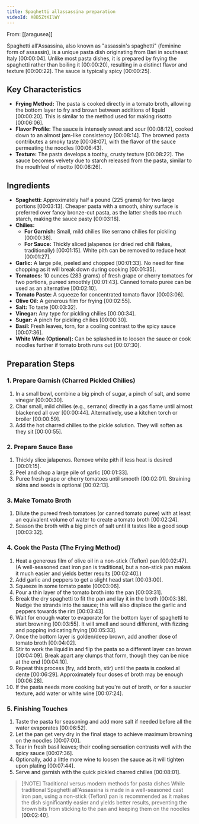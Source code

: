 ```yaml
---
title: Spaghetti allassassina preparation
videoId: X8B5ZtKIlWY
---
```


From: [[aragusea]] <br/> 

Spaghetti all'Assassina, also known as "assassin's spaghetti" (feminine form of assassin), is a unique pasta dish originating from Bari in southeast Italy <a class="yt-timestamp" data-t="00:00:04">[00:00:04]</a>. Unlike most pasta dishes, it is prepared by frying the spaghetti rather than boiling it <a class="yt-timestamp" data-t="00:00:20">[00:00:20]</a>, resulting in a distinct flavor and texture <a class="yt-timestamp" data-t="00:00:22">[00:00:22]</a>. The sauce is typically spicy <a class="yt-timestamp" data-t="00:00:25">[00:00:25]</a>.

## Key Characteristics
*   **Frying Method:** The pasta is cooked directly in a tomato broth, allowing the bottom layer to fry and brown between additions of liquid <a class="yt-timestamp" data-t="00:00:20">[00:00:20]</a>. This is similar to the method used for making risotto <a class="yt-timestamp" data-t="00:06:06">[00:06:06]</a>.
*   **Flavor Profile:** The sauce is intensely sweet and sour <a class="yt-timestamp" data-t="00:08:12">[00:08:12]</a>, cooked down to an almost jam-like consistency <a class="yt-timestamp" data-t="00:08:14">[00:08:14]</a>. The browned pasta contributes a smoky taste <a class="yt-timestamp" data-t="00:08:07">[00:08:07]</a>, with the flavor of the sauce permeating the noodles <a class="yt-timestamp" data-t="00:06:43">[00:06:43]</a>.
*   **Texture:** The pasta develops a toothy, crusty texture <a class="yt-timestamp" data-t="00:08:22">[00:08:22]</a>. The sauce becomes velvety due to starch released from the pasta, similar to the mouthfeel of risotto <a class="yt-timestamp" data-t="00:08:26">[00:08:26]</a>.

## Ingredients
*   **Spaghetti:** Approximately half a pound (225 grams) for two large portions <a class="yt-timestamp" data-t="00:03:13">[00:03:13]</a>. Cheaper pasta with a smooth, shiny surface is preferred over fancy bronze-cut pasta, as the latter sheds too much starch, making the sauce pasty <a class="yt-timestamp" data-t="00:03:18">[00:03:18]</a>.
*   **Chilies:**
    *   **For Garnish:** Small, mild chilies like serrano chilies for pickling <a class="yt-timestamp" data-t="00:00:38">[00:00:38]</a>.
    *   **For Sauce:** Thickly sliced jalapenos (or dried red chili flakes, traditionally) <a class="yt-timestamp" data-t="00:01:15">[00:01:15]</a>. White pith can be removed to reduce heat <a class="yt-timestamp" data-t="00:01:27">[00:01:27]</a>.
*   **Garlic:** A large pile, peeled and chopped <a class="yt-timestamp" data-t="00:01:33">[00:01:33]</a>. No need for fine chopping as it will break down during cooking <a class="yt-timestamp" data-t="00:01:35">[00:01:35]</a>.
*   **Tomatoes:** 10 ounces (283 grams) of fresh grape or cherry tomatoes for two portions, pureed smoothly <a class="yt-timestamp" data-t="00:01:43">[00:01:43]</a>. Canned tomato puree can be used as an alternative <a class="yt-timestamp" data-t="00:02:10">[00:02:10]</a>.
*   **Tomato Paste:** A squeeze for concentrated tomato flavor <a class="yt-timestamp" data-t="00:03:06">[00:03:06]</a>.
*   **Olive Oil:** A generous film for frying <a class="yt-timestamp" data-t="00:02:55">[00:02:55]</a>.
*   **Salt:** To taste <a class="yt-timestamp" data-t="00:03:32">[00:03:32]</a>.
*   **Vinegar:** Any type for pickling chilies <a class="yt-timestamp" data-t="00:00:34">[00:00:34]</a>.
*   **Sugar:** A pinch for pickling chilies <a class="yt-timestamp" data-t="00:00:30">[00:00:30]</a>.
*   **Basil:** Fresh leaves, torn, for a cooling contrast to the spicy sauce <a class="yt-timestamp" data-t="00:07:36">[00:07:36]</a>.
*   **White Wine (Optional):** Can be splashed in to loosen the sauce or cook noodles further if tomato broth runs out <a class="yt-timestamp" data-t="00:07:30">[00:07:30]</a>.

## Preparation Steps

### 1. Prepare Garnish (Charred Pickled Chilies)
1.  In a small bowl, combine a big pinch of sugar, a pinch of salt, and some vinegar <a class="yt-timestamp" data-t="00:00:30">[00:00:30]</a>.
2.  Char small, mild chilies (e.g., serrano) directly in a gas flame until almost blackened all over <a class="yt-timestamp" data-t="00:00:44">[00:00:44]</a>. Alternatively, use a kitchen torch or broiler <a class="yt-timestamp" data-t="00:00:59">[00:00:59]</a>.
3.  Add the hot charred chilies to the pickle solution. They will soften as they sit <a class="yt-timestamp" data-t="00:00:55">[00:00:55]</a>.

### 2. Prepare Sauce Base
1.  Thickly slice jalapenos. Remove white pith if less heat is desired <a class="yt-timestamp" data-t="00:01:15">[00:01:15]</a>.
2.  Peel and chop a large pile of garlic <a class="yt-timestamp" data-t="00:01:33">[00:01:33]</a>.
3.  Puree fresh grape or cherry tomatoes until smooth <a class="yt-timestamp" data-t="00:02:01">[00:02:01]</a>. Straining skins and seeds is optional <a class="yt-timestamp" data-t="00:02:13">[00:02:13]</a>.

### 3. Make Tomato Broth
1.  Dilute the pureed fresh tomatoes (or canned tomato puree) with at least an equivalent volume of water to create a tomato broth <a class="yt-timestamp" data-t="00:02:24">[00:02:24]</a>.
2.  Season the broth with a big pinch of salt until it tastes like a good soup <a class="yt-timestamp" data-t="00:03:32">[00:03:32]</a>.

### 4. Cook the Pasta (The Frying Method)
1.  Heat a generous film of olive oil in a non-stick (Teflon) pan <a class="yt-timestamp" data-t="00:02:47">[00:02:47]</a>. (A well-seasoned cast iron pan is traditional, but a non-stick pan makes it much easier and yields better results <a class="yt-timestamp" data-t="00:02:40">[00:02:40]</a>.)
2.  Add garlic and peppers to get a slight head start <a class="yt-timestamp" data-t="00:03:00">[00:03:00]</a>.
3.  Squeeze in some tomato paste <a class="yt-timestamp" data-t="00:03:06">[00:03:06]</a>.
4.  Pour a thin layer of the tomato broth into the pan <a class="yt-timestamp" data-t="00:03:31">[00:03:31]</a>.
5.  Break the dry spaghetti to fit the pan and lay it in the broth <a class="yt-timestamp" data-t="00:03:38">[00:03:38]</a>. Nudge the strands into the sauce; this will also displace the garlic and peppers towards the rim <a class="yt-timestamp" data-t="00:03:43">[00:03:43]</a>.
6.  Wait for enough water to evaporate for the bottom layer of spaghetti to start browning <a class="yt-timestamp" data-t="00:03:55">[00:03:55]</a>. It will smell and sound different, with fizzing and popping indicating frying <a class="yt-timestamp" data-t="00:05:33">[00:05:33]</a>.
7.  Once the bottom layer is golden/deep brown, add another dose of tomato broth <a class="yt-timestamp" data-t="00:04:02">[00:04:02]</a>.
8.  Stir to work the liquid in and flip the pasta so a different layer can brown <a class="yt-timestamp" data-t="00:04:09">[00:04:09]</a>. Break apart any clumps that form, though they can be nice at the end <a class="yt-timestamp" data-t="00:04:10">[00:04:10]</a>.
9.  Repeat this process (fry, add broth, stir) until the pasta is cooked al dente <a class="yt-timestamp" data-t="00:06:29">[00:06:29]</a>. Approximately four doses of broth may be enough <a class="yt-timestamp" data-t="00:06:28">[00:06:28]</a>.
10. If the pasta needs more cooking but you're out of broth, or for a saucier texture, add water or white wine <a class="yt-timestamp" data-t="00:07:24">[00:07:24]</a>.

### 5. Finishing Touches
1.  Taste the pasta for seasoning and add more salt if needed before all the water evaporates <a class="yt-timestamp" data-t="00:06:52">[00:06:52]</a>.
2.  Let the pan get very dry in the final stage to achieve maximum browning on the noodles <a class="yt-timestamp" data-t="00:07:00">[00:07:00]</a>.
3.  Tear in fresh basil leaves; their cooling sensation contrasts well with the spicy sauce <a class="yt-timestamp" data-t="00:07:36">[00:07:36]</a>.
4.  Optionally, add a little more wine to loosen the sauce as it will tighten upon plating <a class="yt-timestamp" data-t="00:07:44">[00:07:44]</a>.
5.  Serve and garnish with the quick pickled charred chilies <a class="yt-timestamp" data-t="00:08:01">[00:08:01]</a>.

> [!NOTE] Traditional versus modern methods for pasta dishes
> While traditional Spaghetti all'Assassina is made in a well-seasoned cast iron pan, using a non-stick (Teflon) pan is recommended as it makes the dish significantly easier and yields better results, preventing the brown bits from sticking to the pan and keeping them on the noodles <a class="yt-timestamp" data-t="00:02:40">[00:02:40]</a>.